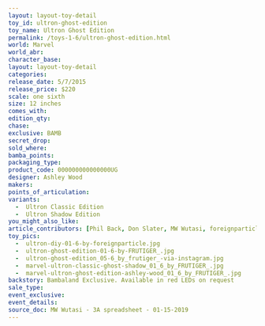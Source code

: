 ```yaml
---
layout: layout-toy-detail 
toy_id: ultron-ghost-edition
toy_name: Ultron Ghost Edition
permalink: /toys-1-6/ultron-ghost-edition.html
world: Marvel
world_abr: 
character_base: 
layout: layout-toy-detail
categories: 
release_date: 5/7/2015
release_price: $220 
scale: one sixth
size: 12 inches
comes_with: 
edition_qty: 
chase: 
exclusive: BAMB
secret_drop: 
sold_where: 
bamba_points: 
packaging_type: 
product_code: 000000000000000UG
designer: Ashley Wood
makers: 
points_of_articulation: 
variants: 
  -  Ultron Classic Edition
  -  Ultron Shadow Edition
you_might_also_like: 
article_contributors: [Phil Back, Don Slater, MW Wutasi, foreignparticle, frutiger_]
toy_pics: 
  -  ultron-diy-01-6-by-foreignparticle.jpg
  -  ultron-ghost-edition-01-6-by-FRUTIGER_.jpg
  -  ultron-ghost-edition_05-6_by_frutiger_-via-instagram.jpg
  -  marvel-ultron-classic-ghost-shadow_01_6_by_FRUTIGER_.jpg
  -  marvel-ultron-ghost-edition-ashley-wood_01_6_by_FRUTIGER_.jpg
backstory: Bambaland Exclusive. Available in red LEDs on request
sale_type: 
event_exclusive: 
event_details: 
source_doc: MW Wutasi - 3A spreadsheet - 01-15-2019
---
```

